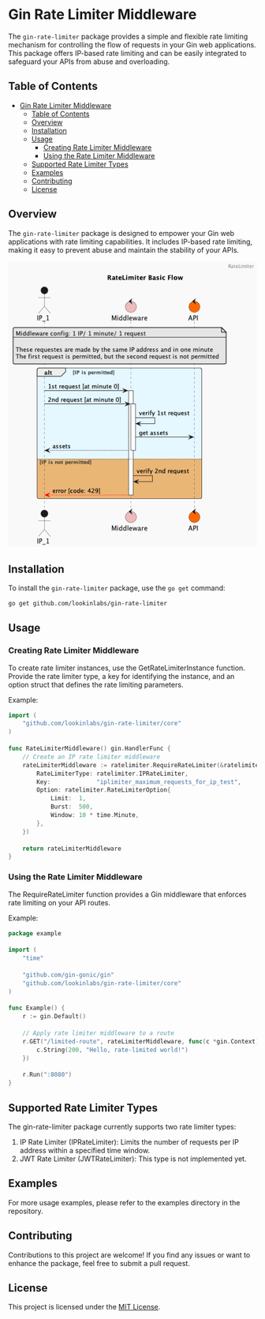 # Gin Rate Limiter Middleware

The `gin-rate-limiter` package provides a simple and flexible rate limiting mechanism for controlling the flow of requests in your Gin web applications. This package offers IP-based rate limiting and can be easily integrated to safeguard your APIs from abuse and overloading.

## Table of Contents

- [Gin Rate Limiter Middleware](#gin-rate-limiter-middleware)
	- [Table of Contents](#table-of-contents)
	- [Overview](#overview)
	- [Installation](#installation)
	- [Usage](#usage)
		- [Creating Rate Limiter Middleware](#creating-rate-limiter-middleware)
		- [Using the Rate Limiter Middleware](#using-the-rate-limiter-middleware)
	- [Supported Rate Limiter Types](#supported-rate-limiter-types)
	- [Examples](#examples)
	- [Contributing](#contributing)
	- [License](#license)

## Overview

The `gin-rate-limiter` package is designed to empower your Gin web applications with rate limiting capabilities. It includes IP-based rate limiting, making it easy to prevent abuse and maintain the stability of your APIs.

<img src="./out/charts/ratelimiter/ratelimiter-page1.png">


## Installation

To install the `gin-rate-limiter` package, use the `go get` command:

```bash
go get github.com/lookinlabs/gin-rate-limiter
```

## Usage
### Creating Rate Limiter Middleware
To create rate limiter instances, use the GetRateLimiterInstance function. Provide the rate limiter type, a key for identifying the instance, and an option struct that defines the rate limiting parameters.

Example:
```go
import (
    "github.com/lookinlabs/gin-rate-limiter/core"
)

func RateLimiterMiddleware() gin.HandlerFunc {
	// Create an IP rate limiter middleware
	rateLimiterMiddleware := ratelimiter.RequireRateLimiter(&ratelimiter.RateLimiter{
		RateLimiterType: ratelimiter.IPRateLimiter,
		Key:             "iplimiter_maximum_requests_for_ip_test",
		Option: ratelimiter.RateLimiterOption{
			Limit:  1,
			Burst:  500,
			Window: 10 * time.Minute,
		},
	})

	return rateLimiterMiddleware
}

```

### Using the Rate Limiter Middleware
The RequireRateLimiter function provides a Gin middleware that enforces rate limiting on your API routes.

Example:

```go
package example

import (
	"time"

	"github.com/gin-gonic/gin"
	"github.com/lookinlabs/gin-rate-limiter/core"
)

func Example() {
	r := gin.Default()

	// Apply rate limiter middleware to a route
	r.GET("/limited-route", rateLimiterMiddleware, func(c *gin.Context) {
		c.String(200, "Hello, rate-limited world!")
	})

	r.Run(":8080")
}
```

## Supported Rate Limiter Types
The gin-rate-limiter package currently supports two rate limiter types:

1. IP Rate Limiter (IPRateLimiter): Limits the number of requests per IP address within a specified time window.
2. JWT Rate Limiter (JWTRateLimiter): This type is not implemented yet.


## Examples
For more usage examples, please refer to the examples directory in the repository.

## Contributing
Contributions to this project are welcome! If you find any issues or want to enhance the package, feel free to submit a pull request.

## License

This project is licensed under the [MIT License](LICENSE).